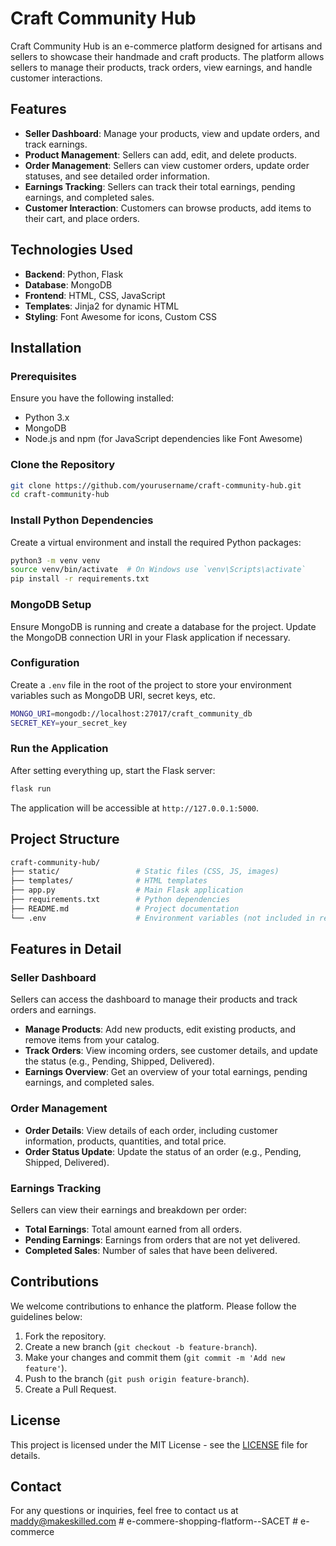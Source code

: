 
# Craft Community Hub

Craft Community Hub is an e-commerce platform designed for artisans and sellers to showcase their handmade and craft products. The platform allows sellers to manage their products, track orders, view earnings, and handle customer interactions.

## Features

- **Seller Dashboard**: Manage your products, view and update orders, and track earnings.
- **Product Management**: Sellers can add, edit, and delete products.
- **Order Management**: Sellers can view customer orders, update order statuses, and see detailed order information.
- **Earnings Tracking**: Sellers can track their total earnings, pending earnings, and completed sales.
- **Customer Interaction**: Customers can browse products, add items to their cart, and place orders.

## Technologies Used

- **Backend**: Python, Flask
- **Database**: MongoDB
- **Frontend**: HTML, CSS, JavaScript
- **Templates**: Jinja2 for dynamic HTML
- **Styling**: Font Awesome for icons, Custom CSS

## Installation

### Prerequisites

Ensure you have the following installed:

- Python 3.x
- MongoDB
- Node.js and npm (for JavaScript dependencies like Font Awesome)

### Clone the Repository

```bash
git clone https://github.com/yourusername/craft-community-hub.git
cd craft-community-hub
```

### Install Python Dependencies

Create a virtual environment and install the required Python packages:

```bash
python3 -m venv venv
source venv/bin/activate  # On Windows use `venv\Scripts\activate`
pip install -r requirements.txt
```

### MongoDB Setup

Ensure MongoDB is running and create a database for the project. Update the MongoDB connection URI in your Flask application if necessary.

### Configuration

Create a `.env` file in the root of the project to store your environment variables such as MongoDB URI, secret keys, etc.

```bash
MONGO_URI=mongodb://localhost:27017/craft_community_db
SECRET_KEY=your_secret_key
```

### Run the Application

After setting everything up, start the Flask server:

```bash
flask run
```

The application will be accessible at `http://127.0.0.1:5000`.

## Project Structure

```bash
craft-community-hub/
├── static/                 # Static files (CSS, JS, images)
├── templates/              # HTML templates
├── app.py                  # Main Flask application
├── requirements.txt        # Python dependencies
├── README.md               # Project documentation
└── .env                    # Environment variables (not included in repo)
```

## Features in Detail

### Seller Dashboard

Sellers can access the dashboard to manage their products and track orders and earnings.

- **Manage Products**: Add new products, edit existing products, and remove items from your catalog.
- **Track Orders**: View incoming orders, see customer details, and update the status (e.g., Pending, Shipped, Delivered).
- **Earnings Overview**: Get an overview of your total earnings, pending earnings, and completed sales.

### Order Management

- **Order Details**: View details of each order, including customer information, products, quantities, and total price.
- **Order Status Update**: Update the status of an order (e.g., Pending, Shipped, Delivered).

### Earnings Tracking

Sellers can view their earnings and breakdown per order:

- **Total Earnings**: Total amount earned from all orders.
- **Pending Earnings**: Earnings from orders that are not yet delivered.
- **Completed Sales**: Number of sales that have been delivered.

## Contributions

We welcome contributions to enhance the platform. Please follow the guidelines below:

1. Fork the repository.
2. Create a new branch (`git checkout -b feature-branch`).
3. Make your changes and commit them (`git commit -m 'Add new feature'`).
4. Push to the branch (`git push origin feature-branch`).
5. Create a Pull Request.

## License

This project is licensed under the MIT License - see the [LICENSE](LICENSE) file for details.

## Contact

For any questions or inquiries, feel free to contact us at maddy@makeskilled.com
#   e - c o m m e r e - s h o p p i n g - f l a t f o r m - - S A C E T  
 #   e - c o m m e r c e  
 